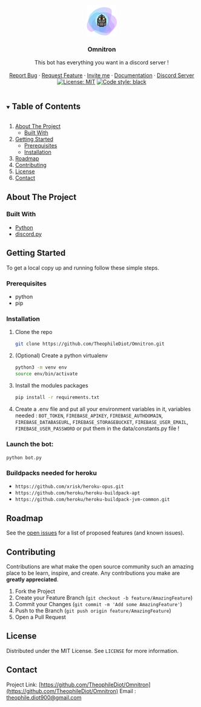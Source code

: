 <!-- PROJECT LOGO -->
<br />
<p align="center">
  <a href="https://github.com/TheophileDiot/Omnitron">
    <img src="omnitron.png" alt="Logo" width="80" height="80">
  </a>

  <h3 align="center">Omnitron</h3>

  <p align="center">
    This bot has everything you want in a discord server !
    <br />
    <br />
    <a href="https://github.com/TheophileDiot/Omnitron/issues" target="_blank">Report Bug</a>
    ·
    <a href="https://github.com/TheophileDiot/Omnitron/issues" target="_blank">Request Feature</a>
    ·
    <a href="https://discord.com/oauth2/authorize?client_id=874201843562065930&permissions=395408796759&scope=applications.commands%20bot" target="_blank">Invite me</a>
    ·
    <a href="https://theophilediot.github.io/Omnitron/" target="_blank">Documentation</a>
    ·
    <a href="https://discord.gg/36ggEkj6SY" target="_blank">Discord Server</a>
    <br />
    <a href="https://github.com/TheophileDiot/Omnitron/main/LICENSE"><img alt="License: MIT" src="https://black.readthedocs.io/en/stable/_static/license.svg"></a>
    <a href="https://github.com/psf/black"><img alt="Code style: black" src="https://img.shields.io/badge/code%20style-black-000000.svg"></a>
  </p>
</p>

<!-- TABLE OF CONTENTS -->
<details open="open">
  <summary><h2 style="display: inline-block">Table of Contents</h2></summary>
  <ol>
    <li>
      <a href="#about-the-project">About The Project</a>
      <ul>
        <li><a href="#built-with">Built With</a></li>
      </ul>
    </li>
    <li>
      <a href="#getting-started">Getting Started</a>
      <ul>
        <li><a href="#prerequisites">Prerequisites</a></li>
        <li><a href="#installation">Installation</a></li>
      </ul>
    </li>
    <li><a href="#roadmap">Roadmap</a></li>
    <li><a href="#contributing">Contributing</a></li>
    <li><a href="#license">License</a></li>
    <li><a href="#contact">Contact</a></li>
  </ol>
</details>

<!-- ABOUT THE PROJECT -->

## About The Project

### Built With

- [Python](https://www.python.org)
- [discord.py](https://discordpy.readthedocs.io/en/stable/)

<!-- GETTING STARTED -->

## Getting Started

To get a local copy up and running follow these simple steps.

### Prerequisites

- python
- pip

### Installation

1. Clone the repo

   ```sh
   git clone https://github.com/TheophileDiot/Omnitron.git
   ```

2. (Optional) Create a python virtualenv

   ```sh
   python3 -m venv env
   source env/bin/activate
   ```

3. Install the modules packages

   ```sh
   pip install -r requirements.txt
   ```

4. Create a .env file and put all your environment variables in it, variables needed : `BOT_TOKEN`, `FIREBASE_APIKEY`, `FIREBASE_AUTHDOMAIN`, `FIREBASE_DATABASEURL`, `FIREBASE_STORAGEBUCKET`, `FIREBASE_USER_EMAIL`, `FIREBASE_USER_PASSWORD` or put them in the data/constants.py file !

### Launch the bot:

`python bot.py`

### Buildpacks needed for heroku

- `https://github.com/xrisk/heroku-opus.git`
- `https://github.com/heroku/heroku-buildpack-apt`
- `https://github.com/heroku/heroku-buildpack-jvm-common.git`

<!-- ROADMAP -->

## Roadmap

See the [open issues](https://github.com/TheophileDiot/Omnitron/issues) for a list of proposed features (and known issues).

<!-- CONTRIBUTING -->

## Contributing

Contributions are what make the open source community such an amazing place to be learn, inspire, and create. Any contributions you make are **greatly appreciated**.

1. Fork the Project
2. Create your Feature Branch (`git checkout -b feature/AmazingFeature`)
3. Commit your Changes (`git commit -m 'Add some AmazingFeature'`)
4. Push to the Branch (`git push origin feature/AmazingFeature`)
5. Open a Pull Request

<!-- LICENSE -->

## License

Distributed under the MIT License. See `LICENSE` for more information.

<!-- CONTACT -->

## Contact

Project Link: [https://github.com/TheophileDiot/Omnitron](https://github.com/TheophileDiot/Omnitron)
Email : [theophile.diot900@gmail.com](mailto:theophile.diot900@gmail.com)

